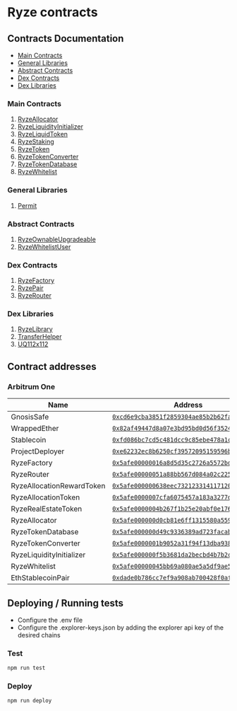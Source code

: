 # Ryze contracts

## Contracts Documentation

- [Main Contracts](#main-contracts)
- [General Libraries](#general-libraries)
- [Abstract Contracts](#abstract-contracts)
- [Dex Contracts](#dex-contracts)
- [Dex Libraries](#dex-libraries)

### Main Contracts

1. [RyzeAllocator](docs/RyzeAllocator.md)
2. [RyzeLiquidityInitializer](docs/RyzeLiquidityInitializer.md)
3. [RyzeLiquidToken](docs/RyzeLiquidToken.md)
4. [RyzeStaking](docs/RyzeStaking.md)
5. [RyzeToken](docs/RyzeToken.md)
6. [RyzeTokenConverter](docs/RyzeTokenConverter.md)
7. [RyzeTokenDatabase](docs/RyzeTokenDatabase.md)
8. [RyzeWhitelist](docs/RyzeWhitelist.md)

### General Libraries

1. [Permit](docs/libraries/Permit.md)

### Abstract Contracts

1. [RyzeOwnableUpgradeable](docs/abstract/RyzeOwnableUpgradeable.md)
2. [RyzeWhitelistUser](docs/abstract/RyzeWhitelistUser.md)

### Dex Contracts

1. [RyzeFactory](docs/dex/RyzeFactory.md)
2. [RyzePair](docs/dex/RyzePair.md)
3. [RyzeRouter](docs/dex/RyzeRouter.md)

### Dex Libraries

1. [RyzeLibrary](docs/dex/libraries/RyzeLibrary.md)
2. [TransferHelper](docs/dex/libraries/TransferHelper.md)
3. [UQ112x112](docs/dex/libraries/UQ112x112.md)

## Contract addresses

### Arbitrum One

| Name                        | Address                                                                                                                | 
|-----------------------------|------------------------------------------------------------------------------------------------------------------------| 
| GnosisSafe                  | [`0xcd6e9cba3851f2859304ae85b2b62fa344758c1d`](https://arbiscan.io/address/0xcd6e9cba3851f2859304ae85b2b62fa344758c1d) | 
| WrappedEther                | [`0x82af49447d8a07e3bd95bd0d56f35241523fbab1`](https://arbiscan.io/address/0x82af49447d8a07e3bd95bd0d56f35241523fbab1) | 
| Stablecoin                  | [`0xfd086bc7cd5c481dcc9c85ebe478a1c0b69fcbb9`](https://arbiscan.io/address/0xfd086bc7cd5c481dcc9c85ebe478a1c0b69fcbb9) | 
| ProjectDeployer             | [`0xe62232ec8b6250cf39572095159596bf3a9bbf6b`](https://arbiscan.io/address/0xe62232ec8b6250cf39572095159596bf3a9bbf6b) | 
| RyzeFactory                 | [`0x5afe00000016a8d5d35c2726a5572bd050aabf8a`](https://arbiscan.io/address/0x5afe00000016a8d5d35c2726a5572bd050aabf8a) | 
| RyzeRouter                  | [`0x5afe00000051a88bb567d084a02c2255d220cef8`](https://arbiscan.io/address/0x5afe00000051a88bb567d084a02c2255d220cef8) | 
| RyzeAllocationRewardToken   | [`0x5afe000000638eec7321233141171200ede7755b`](https://arbiscan.io/address/0x5afe000000638eec7321233141171200ede7755b) | 
| RyzeAllocationToken         | [`0x5afe0000007cfa6075457a183a3277d361314137`](https://arbiscan.io/address/0x5afe0000007cfa6075457a183a3277d361314137) | 
| RyzeRealEstateToken         | [`0x5afe0000004b267f1b25e20abf0e176281b1180b`](https://arbiscan.io/address/0x5afe0000004b267f1b25e20abf0e176281b1180b) | 
| RyzeAllocator               | [`0x5afe000000d0cb81e6ff1315580a559a026ef517`](https://arbiscan.io/address/0x5afe000000d0cb81e6ff1315580a559a026ef517) | 
| RyzeTokenDatabase           | [`0x5afe000000d49c9336389ad723facab8cfcf06a9`](https://arbiscan.io/address/0x5afe000000d49c9336389ad723facab8cfcf06a9) | 
| RyzeTokenConverter          | [`0x5afe0000001b9052a31f94f13dba938bc5d3c33a`](https://arbiscan.io/address/0x5afe0000001b9052a31f94f13dba938bc5d3c33a) | 
| RyzeLiquidityInitializer    | [`0x5afe000000f5b3681da2becbd4b7b2c3990d7b76`](https://arbiscan.io/address/0x5afe000000f5b3681da2becbd4b7b2c3990d7b76) | 
| RyzeWhitelist               | [`0x5afe00000045bb69a080ae5a5df9ae5f8f7a94b1`](https://arbiscan.io/address/0x5afe00000045bb69a080ae5a5df9ae5f8f7a94b1) | 
| EthStablecoinPair           | [`0xdade0b786cc7ef9a908ab700428f0afa9a4a59a0`](https://arbiscan.io/address/0xdade0b786cc7ef9a908ab700428f0afa9a4a59a0) |  

## Deploying / Running tests

- Configure the .env file
- Configure the .explorer-keys.json by adding the explorer api key of the desired chains

### Test

```bash
npm run test
```

### Deploy

```bash
npm run deploy
```
